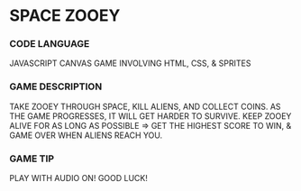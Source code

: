 # SPACE ZOOEY

### CODE LANGUAGE

JAVASCRIPT CANVAS GAME INVOLVING HTML, CSS, & SPRITES

### GAME DESCRIPTION

TAKE ZOOEY THROUGH SPACE, KILL ALIENS, AND COLLECT COINS. AS THE GAME PROGRESSES, IT WILL GET HARDER TO SURVIVE.
KEEP ZOOEY ALIVE FOR AS LONG AS POSSIBLE => GET THE HIGHEST SCORE TO WIN, & GAME OVER WHEN ALIENS REACH YOU.

### GAME TIP

PLAY WITH AUDIO ON! GOOD LUCK!
